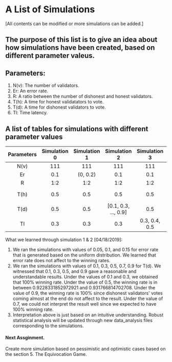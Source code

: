 
# A List of Simulations 
[All contents can be modified or more simulations can be added.]

## The purpose of this list is to give an idea about how simulations have been created, based on different parameter valeus.

## Parameters:
1. N(v): The number of validators.
2. Er:   An error rate.
3. R:    A ratio between the number of dishonest and honest validators.
4. T(h): A time for honest validatators to vote.
5. T(d): A time for dishonest validators to vote.
6. Tl:   Time latency.

## A list of tables for simulations with different parameter values
|Parameters | Simulation 0         | Simulation 1         | Simulation 2         | Simulation 3         | Simulation 4       |
|:---------:|:--------------------:|:--------------------:|:--------------------:|:--------------------:|:------------------:|
|N(v)       |      111             |      111             |      111             |      111             |      111           |
|Er         |      0.1             |    (0, 0.2)          |      0.1             |      0.1             |      0.1           |
|R          |      1:2             |      1:2             |      1:2             |      1:2             |      1:2           |
|T(h)       |      0.5             |      0.5             |      0.5             |      0.5             |[0.5, 0.6, ..., 0.9]|
|T(d)       |      0.5             |      0.5             | [0.1, 0.3, ..., 0.9] |      0.5             |      0.5           |
|Tl         |      0.3             |      0.3             |      0.3             |    0.3, 0.4, 0.5     |      0.3           |

What we learned through simulation 1 & 2 [04/18/2019]:
1. We ran the simulations with values of 0.05, 0.1, and 0.15 for error rate that is
  generated based on the uniform distribution.
  We learned that error rate does not affect to the winning rates.
2. We ran the simulations with values of 0.1, 0.3, 0.5, 0.7, 0.9 for T(d).
  We witnessed that 0.1, 0.3, 0.5, and 0.9 gave a reasonable and understandable results.
  Under the values of 0.1 and 0.3, we obtained that 100% winning rate.
  Under the value of 0.5, the winning rate is in between 0.9228331852972921 and 0.931766814702708.
  Under the value of 0.9, the winning rate is 100% since dishonest validators' votes
  coming almost at the end do not affect to the result.
  Under the value of 0.7, we could not interpret the result well since we expected to have 100% winning rate.
3. Interpretation above is just based on an intuitive understanding. Robust statistical analysis will be updated through new data_analysis files corresponding to the simulations.

#### Next Assginment.
Create more simulation based on pessimistic and optimistic cases based on the section 5. The Equivocation Game.

